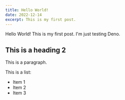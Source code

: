```yaml
---
title: Hello World!
date: 2022-12-14
excerpt: This is my first post.
---
```


Hello World! This is my first post. I'm just testing Deno.

## This is a heading 2

This is a paragraph.

This is a list:

- Item 1
- Item 2
- Item 3